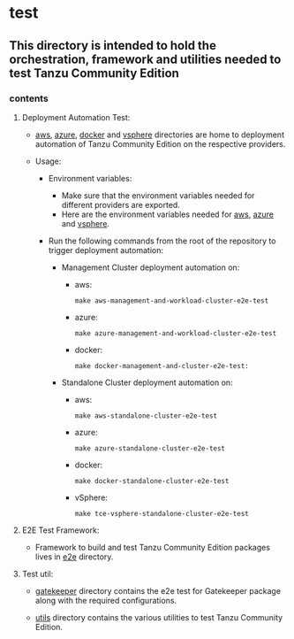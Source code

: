 # test

## This directory is intended to hold the orchestration, framework and utilities needed to test Tanzu Community Edition

### contents

1. Deployment Automation Test:

    - [aws](https://github.com/vmware-tanzu/community-edition/tree/main/test/aws), [azure](https://github.com/vmware-tanzu/community-edition/tree/main/test/azure), [docker](https://github.com/vmware-tanzu/community-edition/tree/main/test/docker) and [vsphere](https://github.com/vmware-tanzu/community-edition/tree/main/test/vsphere) directories are home to deployment automation of Tanzu Community Edition on the respective providers.

    - Usage:
        - Environment variables:
            - Make sure that the environment variables needed for different providers are exported.
            - Here are the environment variables needed for [aws](https://github.com/vmware-tanzu/community-edition/blob/f2e47713ec0da0e9f68649f6e8f678c77bd26c24/test/aws/deploy-tce-managed.sh#L11), [azure](https://github.com/vmware-tanzu/community-edition/blob/f2e47713ec0da0e9f68649f6e8f678c77bd26c24/test/azure/deploy-management-and-workload-cluster.sh#L11) and [vsphere](https://github.com/vmware-tanzu/community-edition/blob/f2e47713ec0da0e9f68649f6e8f678c77bd26c24/test/vsphere/run-tce-vsphere-standalone-cluster.sh#L10).

        - Run the following commands from the root of the repository to trigger deployment automation:
            - Management Cluster deployment automation on:
                - aws:

                    ```shell
                    make aws-management-and-workload-cluster-e2e-test
                    ```

                - azure:

                    ```shell
                    make azure-management-and-workload-cluster-e2e-test
                    ```

                - docker:

                    ```shell
                    make docker-management-and-cluster-e2e-test:
                    ```

            - Standalone Cluster deployment automation on:
                - aws:
  
                    ```shell
                    make aws-standalone-cluster-e2e-test
                    ```

                - azure:

                    ```shell
                    make azure-standalone-cluster-e2e-test
                    ```

                - docker:

                    ```shell
                    make docker-standalone-cluster-e2e-test
                    ```

                - vSphere:

                    ```shell
                    make tce-vsphere-standalone-cluster-e2e-test
                    ```

1. E2E Test Framework:

    - Framework to build and test Tanzu Community Edition packages lives in [e2e](https://github.com/vmware-tanzu/community-edition/tree/main/test/e2e) directory.

1. Test util:

    - [gatekeeper](https://github.com/vmware-tanzu/community-edition/tree/main/test/gatekeeper) directory contains the e2e test for Gatekeeper package along with the required configurations.

    - [utils](https://github.com/vmware-tanzu/community-edition/tree/main/test/util) directory contains the various utilities to test Tanzu Community Edition.
